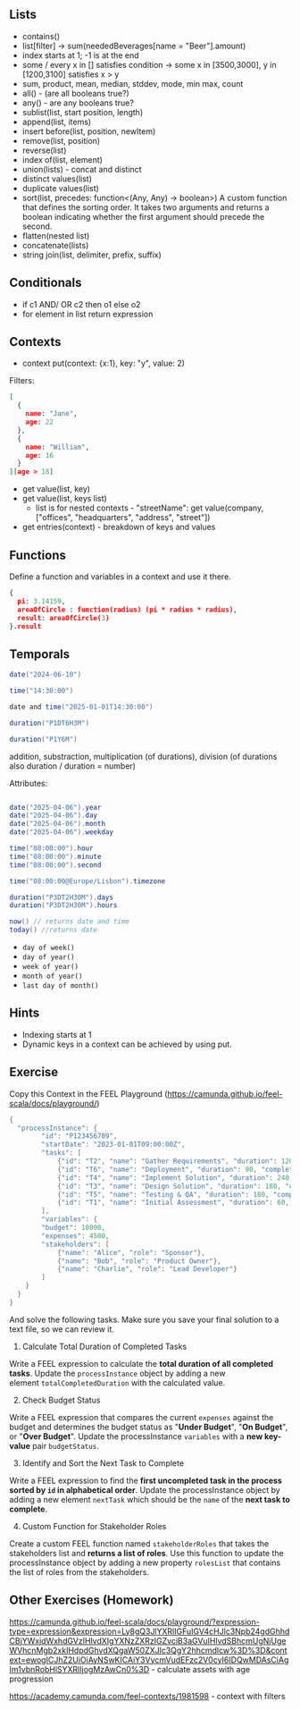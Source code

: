 

## Lists 
* contains()
* list[filter] -> sum(neededBeverages[name = "Beer"].amount)
* index starts at 1; -1 is at the end
* some / every x in [] satisfies condition -> some x in [3500,3000], y in [1200,3100] satisfies x > y
* sum, product, mean, median, stddev, mode, min max, count
* all() - (are all booleans true?) 
* any() - are any booleans true?
* sublist(list, start position, length)
* append(list, items)
* insert before(list, position, newItem)
* remove(list, position)
* reverse(list)
* index of(list, element)
* union(lists) - concat and distinct
* distinct values(list)
* duplicate values(list)
* sort(list, precedes: function<(Any, Any) -> boolean>) A custom function that defines the sorting order. It takes two arguments and returns a boolean indicating whether the first argument should precede the second.
* flatten(nested list)
* concatenate(lists) 
* string join(list, delimiter, prefix, suffix)

## Conditionals
* if c1 AND/ OR c2 then o1 else o2
* for element in list return expression
## Contexts
* context put(context: {x:1}, key: "y", value: 2)

Filters:
```json
[
  {
    name: "Jane",
    age: 22
  },
  {
    name: "William",
    age: 16
  }
][age > 18]

```

- get value(list, key)
- get value(list, keys list)
    - list is for nested contexts - "streetName": get value(company, ["offices", "headquarters", "address", "street"])
- get entries(context) - breakdown of keys and values 


## Functions 
Define a function and variables in a context and use it there.

```json
{
  pi: 3.14159,      
  areaOfCircle : function(radius) (pi * radius * radius),
  result: areaOfCircle(3)
}.result
```
## Temporals
```java
date("2024-06-10")
```
```java
time("14:30:00")
```
```java
date and time("2025-01-01T14:30:00")
```
```java
duration("P1DT6H3M")
```
```java
duration("P1Y6M")
```

addition, substraction, multiplication (of durations), division (of durations also duration / duration = number)

Attributes:
```java

date("2025-04-06").year
date("2025-04-06").day
date("2025-04-06").month
date("2025-04-06").weekday

time("08:00:00").hour
time("08:00:00").minute
time("08:00:00").second

time("08:00:00@Europe/Lisbon").timezone

duration("P3DT2H30M").days
duration("P3DT2H30M").hours

```
```java
now() // returns date and time
today() //returns date
```
*   `day of week()`
*   `day of year()`
*   `week of year()`
*   `month of year()`
*   `last day of month()`

## Hints
* Indexing starts at 1
* Dynamic keys in a context can be achieved by using put. 

## Exercise

Copy this Context in the FEEL Playground (https://camunda.github.io/feel-scala/docs/playground/)
```java
{
  "processInstance": {
        "id": "P123456789",
        "startDate": "2023-01-01T09:00:00Z",
        "tasks": [
            {"id": "T2", "name": "Gather Requirements", "duration": 120, "completed": true},
            {"id": "T6", "name": "Deployment", "duration": 90, "completed": false},
            {"id": "T4", "name": "Implement Solution", "duration": 240, "completed": false},
            {"id": "T3", "name": "Design Solution", "duration": 180, "completed": false},
            {"id": "T5", "name": "Testing & QA", "duration": 180, "completed": false},
            {"id": "T1", "name": "Initial Assessment", "duration": 60, "completed": true}      
        ],
        "variables": {
        "budget": 10000,
        "expenses": 4500,
        "stakeholders": [
            {"name": "Alice", "role": "Sponsor"},
            {"name": "Bob", "role": "Product Owner"},
            {"name": "Charlie", "role": "Lead Developer"}
        ]
    }
  }
}
```
And solve the following tasks. Make sure you save your final solution to a text file, so we can review it.

1.  Calculate Total Duration of Completed Tasks

Write a FEEL expression to calculate the **total duration of all completed tasks**. Update the `processInstance` object by adding a new element `totalCompletedDuration` with the calculated value.

2. Check Budget Status

Write a FEEL expression that compares the current `expenses` against the budget and determines the budget status as "**Under Budget**", "**On Budget**", or "**Over Budget**". Update the processInstance `variables` with a **new key-value** pair `budgetStatus`.

 3. Identify and Sort the Next Task to Complete

Write a FEEL expression to find the **first uncompleted task in the process sorted by `id` in alphabetical order**. Update the processInstance object by adding a new element `nextTask` which should be the `name` of the **next task to complete**.

4. Custom Function for Stakeholder Roles

Create a custom FEEL function named `stakeholderRoles` that takes the stakeholders list and **returns a list of roles**. Use this function to update the processInstance object by adding a new property `rolesList` that contains the list of roles from the stakeholders.



## Other Exercises (Homework)
https://camunda.github.io/feel-scala/docs/playground/?expression-type=expression&expression=Ly8gQ3JlYXRlIGFuIGV4cHJlc3Npb24gdGhhdCBjYWxjdWxhdGVzIHlvdXIgYXNzZXRzIGZvciB3aGVuIHlvdSBhcmUgNjUgeWVhcnMgb2xkIHdpdGhvdXQgaW50ZXJlc3QgY2hhcmdlcw%3D%3D&context=ewogICJhZ2UiOiAyNSwKICAiY3VycmVudEFzc2V0cyI6IDQwMDAsCiAgIm1vbnRobHlSYXRlIjogMzAwCn0%3D - calculate assets with age progression

https://academy.camunda.com/feel-contexts/1981598 - context with filters

